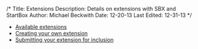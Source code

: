/*
Title: Extensions
Description: Details on extensions with SBX and StartBox
Author: Michael Beckwith
Date: 12-20-13
Last Edited: 12-31-13
 */

* [Available extensions]()
* [Creating your own extension]()
* [Submitting your extension for inclusion]()
